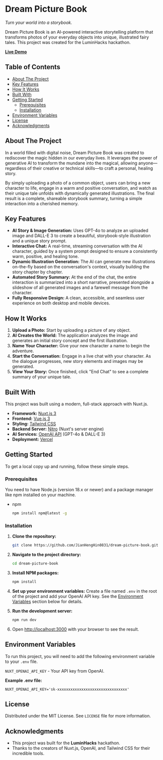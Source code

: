 # Dream Picture Book

*Turn your world into a storybook.*

Dream Picture Book is an AI-powered interactive storytelling platform that transforms photos of your everyday objects into unique, illustrated fairy tales. This project was created for the LuminHacks hackathon.

**[Live Demo](https://dream-picture-book.vercel.app/)**

## Table of Contents

- [About The Project](#about-the-project)
- [Key Features](#key-features)
- [How It Works](#how-it-works)
- [Built With](#built-with)
- [Getting Started](#getting-started)
  - [Prerequisites](#prerequisites)
  - [Installation](#installation)
- [Environment Variables](#environment-variables)
- [License](#license)
- [Acknowledgments](#acknowledgments)

## About The Project

In a world filled with digital noise, Dream Picture Book was created to rediscover the magic hidden in our everyday lives. It leverages the power of generative AI to transform the mundane into the magical, allowing anyone—regardless of their creative or technical skills—to craft a personal, healing story.

By simply uploading a photo of a common object, users can bring a new character to life, engage in a warm and positive conversation, and watch as their unique tale unfolds with dynamically generated illustrations. The final result is a complete, shareable storybook summary, turning a simple interaction into a cherished memory.

## Key Features

- **AI Story & Image Generation:** Uses GPT-4o to analyze an uploaded image and DALL-E 3 to create a beautiful, storybook-style illustration and a unique story prompt.
- **Interactive Chat:** A real-time, streaming conversation with the AI character, guided by a system prompt designed to ensure a consistently warm, positive, and healing tone.
- **Dynamic Illustration Generation:** The AI can generate new illustrations on-the-fly based on the conversation's context, visually building the story chapter by chapter.
- **Automated Story Summary:** At the end of the chat, the entire interaction is summarized into a short narrative, presented alongside a slideshow of all generated images and a farewell message from the character.
- **Fully Responsive Design:** A clean, accessible, and seamless user experience on both desktop and mobile devices.

## How It Works

1.  **Upload a Photo:** Start by uploading a picture of any object.
2.  **AI Creates the World:** The application analyzes the image and generates an initial story concept and the first illustration.
3.  **Name Your Character:** Give your new character a name to begin the adventure.
4.  **Start the Conversation:** Engage in a live chat with your character. As the dialogue progresses, new story elements and images may be generated.
5.  **View Your Story:** Once finished, click "End Chat" to see a complete summary of your unique tale.

## Built With

This project was built using a modern, full-stack approach with Nuxt.js.

- **Framework:** [Nuxt.js 3](https://nuxt.com/)
- **Frontend:** [Vue.js 3](https://vuejs.org/)
- **Styling:** [Tailwind CSS](https://tailwindcss.com/)
- **Backend Server:** [Nitro](https://nitro.unjs.io/) (Nuxt's server engine)
- **AI Services:** [OpenAI API](https://openai.com/api/) (GPT-4o & DALL-E 3)
- **Deployment:** [Vercel](https://vercel.com/)

## Getting Started

To get a local copy up and running, follow these simple steps.

### Prerequisites

You need to have Node.js (version 18.x or newer) and a package manager like npm installed on your machine.

- npm
  ```sh
  npm install npm@latest -g
  ```

### Installation

1.  **Clone the repository:**
    ```sh
    git clone https://github.com/JianHengHin0831/dream-picture-book.git
    ```
2.  **Navigate to the project directory:**
    ```sh
    cd dream-picture-book
    ```
3.  **Install NPM packages:**
    ```sh
    npm install
    ```
4.  **Set up your environment variables:**
    Create a file named `.env` in the root of the project and add your OpenAI API key. See the [Environment Variables](#environment-variables) section below for details.

5.  **Run the development server:**
    ```sh
    npm run dev
    ```
6.  Open [http://localhost:3000](http://localhost:3000) with your browser to see the result.

## Environment Variables

To run this project, you will need to add the following environment variable to your `.env` file.

`NUXT_OPENAI_API_KEY` - Your API key from OpenAI.

**Example .env file:**

```
NUXT_OPENAI_API_KEY='sk-xxxxxxxxxxxxxxxxxxxxxxxxxxxxxxxx'
```

## License

Distributed under the MIT License. See `LICENSE` file for more information.

## Acknowledgments

- This project was built for the **LuminHacks** hackathon.
- Thanks to the creators of Nuxt.js, OpenAI, and Tailwind CSS for their incredible tools.
